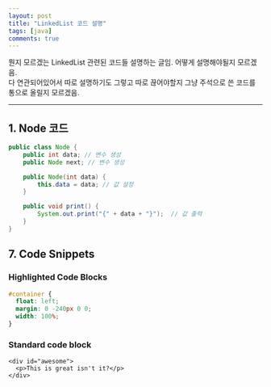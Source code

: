 ```yaml
---
layout: post
title: "LinkedList 코드 설명"
tags: [java]
comments: true
---
```


뭔지 모르겠는 LinkedList 관련된 코드들 설명하는 글임.
어떻게 설명해야될지 모르겠음. <br>다 연관되어있어서 따로 설명하기도 그렇고 따로 끊어야할지 그냥 주석으로 쓴 코드를 통으로 올릴지 모르겠음.

---

## 1. Node 코드
```java
public class Node {
	public int data; // 변수 생성
	public Node next; // 변수 생성

	public Node(int data) {
		this.data = data; // 값 설정
	}

	public void print() {
		System.out.print("{" + data + "}");  // 값 출력
	}
}
```

## 7. Code Snippets

### Highlighted Code Blocks

```css
#container {
  float: left;
  margin: 0 -240px 0 0;
  width: 100%;
}
```

### Standard code block

    <div id="awesome">
      <p>This is great isn't it?</p>
    </div>
